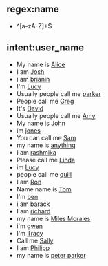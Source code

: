 ## regex:name
- ^[a-zA-Z]+$

## intent:user_name

- My name is [Alice](name)
- I am [Josh](name)
- i am [brianin](name)
- I'm [Lucy](name)
- Usually people call me [parker](name)
- People call me [Greg](name)
- It's [David](name)
- Usually people call me [Amy](name)
- My name is [John](name)
- im [jones](name)
- You can call me [Sam](name)
- my name is [anything](name)
- I am [rashmika](name)
- Please call me [Linda](name)
- im [Lucy](name)
- people call me [quill](name)
- I am [Ron](name)
- Name name is [Tom](name)
- I'm [ben](name)
- i am [barack](name)
- I am [richard](name)
- my name is [Miles Morales](name)
- i'm [gwen](name)
- I'm [Tracy](name)
- Call me [Sally](name)
- I am [Philipp](name)
- my name is [peter parker](name)